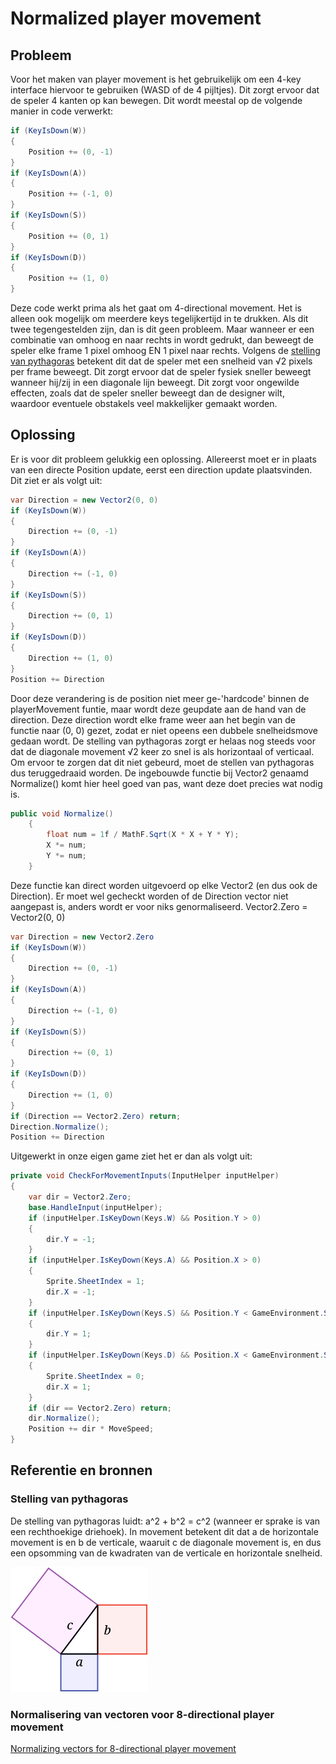 # Normalized player movement

## Probleem
Voor het maken van player movement is het gebruikelijk om een 4-key interface hiervoor te gebruiken (WASD of de 4 pijltjes). Dit zorgt ervoor dat de speler 4 kanten op kan bewegen. Dit wordt meestal op de volgende manier in code verwerkt:

```C#
if (KeyIsDown(W))
{
    Position += (0, -1)
}
if (KeyIsDown(A))
{
    Position += (-1, 0)
}
if (KeyIsDown(S))
{
    Position += (0, 1)
}
if (KeyIsDown(D))
{
    Position += (1, 0)
}
```
Deze code werkt prima als het gaat om 4-directional movement. Het is alleen ook mogelijk om meerdere keys tegelijkertijd in te drukken. Als dit twee tegengestelden zijn, dan is dit geen probleem. Maar wanneer er een combinatie van omhoog en naar rechts in wordt gedrukt, dan beweegt de speler elke frame 1 pixel omhoog EN 1 pixel naar rechts. Volgens de [stelling van pythagoras](https://suuleewooyaa34-propedeuse-hbo-ict-onderwijs-2023-379a4339aa11c7.dev.hihva.nl/Tijn/Expert/FeatureDocumentation/) betekent dit dat de speler met een snelheid van √2 pixels per frame beweegt. Dit zorgt ervoor dat de speler fysiek sneller beweegt wanneer hij/zij in een diagonale lijn beweegt. Dit zorgt voor ongewilde effecten, zoals dat de speler sneller beweegt dan de designer wilt, waardoor eventuele obstakels veel makkelijker gemaakt worden.

## Oplossing
Er is voor dit probleem gelukkig een oplossing. Allereerst moet er in plaats van een directe Position update, eerst een direction update plaatsvinden. Dit ziet er als volgt uit:
```C#
var Direction = new Vector2(0, 0)
if (KeyIsDown(W))
{
    Direction += (0, -1)
}
if (KeyIsDown(A))
{
    Direction += (-1, 0)
}
if (KeyIsDown(S))
{
    Direction += (0, 1)
}
if (KeyIsDown(D))
{
    Direction += (1, 0)
}
Position += Direction
```
Door deze verandering is de position niet meer ge-'hardcode' binnen de playerMovement funtie, maar wordt deze geupdate aan de hand van de direction. Deze direction wordt elke frame weer aan het begin van de functie naar (0, 0) gezet, zodat er niet opeens een dubbele snelheidsmove gedaan wordt. De stelling van pythagoras zorgt er helaas nog steeds voor dat de diagonale movement √2 keer zo snel is als horizontaal of verticaal. Om ervoor te zorgen dat dit niet gebeurd, moet de stellen van pythagoras dus teruggedraaid worden. De ingebouwde functie bij Vector2 genaamd Normalize() komt hier heel goed van pas, want deze doet precies wat nodig is.

```C#
public void Normalize()
    {
        float num = 1f / MathF.Sqrt(X * X + Y * Y);
        X *= num;
        Y *= num;
    }
```

Deze functie kan direct worden uitgevoerd op elke Vector2 (en dus ook de Direction). Er moet wel gecheckt worden of de Direction vector niet aangepast is, anders wordt er voor niks genormaliseerd. Vector2.Zero = Vector2(0, 0)

```C#
var Direction = new Vector2.Zero
if (KeyIsDown(W))
{
    Direction += (0, -1)
}
if (KeyIsDown(A))
{
    Direction += (-1, 0)
}
if (KeyIsDown(S))
{
    Direction += (0, 1)
}
if (KeyIsDown(D))
{
    Direction += (1, 0)
}
if (Direction == Vector2.Zero) return;
Direction.Normalize();
Position += Direction
```

Uitgewerkt in onze eigen game ziet het er dan als volgt uit:

```C#
private void CheckForMovementInputs(InputHelper inputHelper)
{
    var dir = Vector2.Zero;
    base.HandleInput(inputHelper);
    if (inputHelper.IsKeyDown(Keys.W) && Position.Y > 0)
    {
        dir.Y = -1;
    }
    if (inputHelper.IsKeyDown(Keys.A) && Position.X > 0)
    {
        Sprite.SheetIndex = 1;
        dir.X = -1;
    }
    if (inputHelper.IsKeyDown(Keys.S) && Position.Y < GameEnvironment.Screen.Y - Height)
    {
        dir.Y = 1;
    }
    if (inputHelper.IsKeyDown(Keys.D) && Position.X < GameEnvironment.Screen.X - Width)
    {
        Sprite.SheetIndex = 0;
        dir.X = 1;
    }
    if (dir == Vector2.Zero) return;
    dir.Normalize();
    Position += dir * MoveSpeed;
}
```

## Referentie en bronnen

### Stelling van pythagoras
De stelling van pythagoras luidt: a^2 + b^2 = c^2 (wanneer er sprake is van een rechthoekige driehoek). In movement betekent dit dat a de horizontale movement is en b de verticale, waaruit c de diagonale movement is, en dus een opsomming van de kwadraten van de verticale en horizontale snelheid.

![Stelling van pythagoras](./Images/pythagoriamTheorem.png)

### Normalisering van vectoren voor 8-directional player movement

[Normalizing vectors for 8-directional player movement](https://stackoverflow.com/questions/66783761/how-can-i-normalize-my-diagonal-movement-in-monogame)